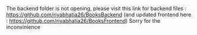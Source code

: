 The backend folder is not opening, please visit this link for backend files : https://github.com/riyabhatia26/BooksBackend
(and updated frontend here : https://github.com/riyabhatia26/BooksFrontend)
Sorry for the inconvinience
